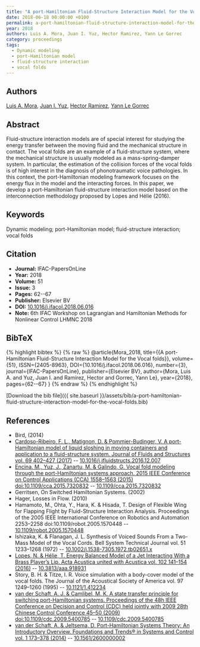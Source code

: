```yaml
---
title: "A port-Hamiltonian Fluid-Structure Interaction Model for the Vocal folds"
date: 2018-06-18 00:00:00 +0100
permalink: a-port-hamiltonian-fluid-structure-interaction-model-for-the-vocal-folds
year: 2018
authors: Luis A. Mora, Juan I. Yuz, Hector Ramirez, Yann Le Gorrec
category: proceedings
tags:
  - Dynamic modeling
  - port-Hamiltonian model
  - fluid-structure interaction
  - vocal folds
---
```

 
## Authors
[Luis A. Mora](authors/luis-a-mora), [Juan I. Yuz](authors/juan-i-yuz), [Hector Ramirez](authors/hector-ramirez), [Yann Le Gorrec](authors/yann-le-gorrec)
 
## Abstract
Fluid-structure interaction models are of special interest for studying the energy transfer between the moving fluid and the mechanical structure in contact. The vocal folds are an example of a fluid-structure system, where the mechanical structure is usually modeled as a mass-spring-damper system. In particular, the estimation of the collision forces of the vocal folds is of high interest in the diagnosis of phonotraumatic voice pathologies. In this context, the port-Hamiltonian modeling framework focuses on the energy flux in the model and the interacting forces. In this paper, we develop a port-Hamiltonian fluid-structure interaction model based on the interconnection methodology proposed by Lopes and Hélie (2016).
 
## Keywords
Dynamic modeling; port-Hamiltonian model; fluid-structure interaction; vocal folds
 
## Citation
- **Journal:** IFAC-PapersOnLine
- **Year:** 2018
- **Volume:** 51
- **Issue:** 3
- **Pages:** 62--67
- **Publisher:** Elsevier BV
- **DOI:** [10.1016/j.ifacol.2018.06.016](https://doi.org/10.1016/j.ifacol.2018.06.016)
- **Note:** 6th IFAC Workshop on Lagrangian and Hamiltonian Methods for Nonlinear Control LHMNC 2018
 
## BibTeX
{% highlight bibtex %}
{% raw %}
@article{Mora_2018,
  title={{A port-Hamiltonian Fluid-Structure Interaction Model for the Vocal folds}},
  volume={51},
  ISSN={2405-8963},
  DOI={10.1016/j.ifacol.2018.06.016},
  number={3},
  journal={IFAC-PapersOnLine},
  publisher={Elsevier BV},
  author={Mora, Luis A. and Yuz, Juan I. and Ramirez, Hector and Gorrec, Yann Le},
  year={2018},
  pages={62--67}
}
{% endraw %}
{% endhighlight %}
 
[Download the bib file]({{ site.baseurl }}/assets/bib/a-port-hamiltonian-fluid-structure-interaction-model-for-the-vocal-folds.bib)
 
## References
- Bird, (2014)
- [Cardoso-Ribeiro, F. L., Matignon, D. & Pommier-Budinger, V. A port-Hamiltonian model of liquid sloshing in moving containers and application to a fluid-structure system. Journal of Fluids and Structures vol. 69 402–427 (2017)](a-port-hamiltonian-model-of-liquid-sloshing-in-moving-containers-and-application-to-a-fluid-structure-system) -- [10.1016/j.jfluidstructs.2016.12.007](https://doi.org/10.1016/j.jfluidstructs.2016.12.007)
- [Encina, M., Yuz, J., Zanartu, M. & Galindo, G. Vocal fold modeling through the port-Hamiltonian systems approach. 2015 IEEE Conference on Control Applications (CCA) 1558–1563 (2015) doi:10.1109/cca.2015.7320832](vocal-fold-modeling-through-the-port-hamiltonian-systems-approach) -- [10.1109/cca.2015.7320832](https://doi.org/10.1109/cca.2015.7320832)
- Gerritsen, On Switched Hamiltonian Systems. (2002)
- Hager, Losses in Flow. (2010)
- Hamamoto, M., Ohta, Y., Hara, K. & Hisada, T. Design of Flexible Wing for Flapping Flight by Fluid-Structure Interaction Analysis. Proceedings of the 2005 IEEE International Conference on Robotics and Automation 2253–2258 doi:10.1109/robot.2005.1570448 -- [10.1109/robot.2005.1570448](https://doi.org/10.1109/robot.2005.1570448)
- Ishizaka, K. & Flanagan, J. L. Synthesis of Voiced Sounds From a Two-Mass Model of the Vocal Cords. Bell System Technical Journal vol. 51 1233–1268 (1972) -- [10.1002/j.1538-7305.1972.tb02651.x](https://doi.org/10.1002/j.1538-7305.1972.tb02651.x)
- [Lopes, N. & Hélie, T. Energy Balanced Model of a Jet Interacting With a Brass Player’s Lip. Acta Acustica united with Acustica vol. 102 141–154 (2016)](energy-balanced-model-of-a-jet-interacting-with-a-brass-player-s-lip) -- [10.3813/aaa.918931](https://doi.org/10.3813/aaa.918931)
- Story, B. H. & Titze, I. R. Voice simulation with a body-cover model of the vocal folds. The Journal of the Acoustical Society of America vol. 97 1249–1260 (1995) -- [10.1121/1.412234](https://doi.org/10.1121/1.412234)
- [van der Schaft, A. J. & Camlibel, M. K. A state transfer principle for switching port-Hamiltonian systems. Proceedings of the 48h IEEE Conference on Decision and Control (CDC) held jointly with 2009 28th Chinese Control Conference 45–50 (2009) doi:10.1109/cdc.2009.5400785](a-state-transfer-principle-for-switching-port-hamiltonian-systems) -- [10.1109/cdc.2009.5400785](https://doi.org/10.1109/cdc.2009.5400785)
- [van der Schaft, A. & Jeltsema, D. Port-Hamiltonian Systems Theory: An Introductory Overview. Foundations and Trends® in Systems and Control vol. 1 173–378 (2014)](port-hamiltonian-systems-theory-an-introductory-overview) -- [10.1561/2600000002](https://doi.org/10.1561/2600000002)


